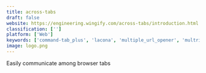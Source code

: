 ```yaml
---
title: across-tabs
draft: false 
website: https://engineering.wingify.com/across-tabs/introduction.html
classification: ['']
platform: ['Web']
keywords: ['command-tab_plus', 'lacona', 'multiple_url_opener', 'multrin', 'tabagotchi', 'tabulator', 'vested_yeti', 'workona']
image: logo.png
---
```

Easily communicate among browser tabs